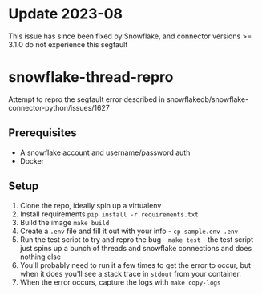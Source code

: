 # Update 2023-08

This issue has since been fixed by Snowflake, and connector versions >= 3.1.0 do not experience this segfault

# snowflake-thread-repro

Attempt to repro the segfault error described in snowflakedb/snowflake-connector-python/issues/1627

## Prerequisites

* A snowflake account and username/password auth
* Docker

## Setup

1. Clone the repo, ideally spin up a virtualenv
2. Install requirements `pip install -r requirements.txt`
3. Build the image `make build`
4. Create a `.env` file and fill it out with your info - `cp sample.env .env`
5. Run the test script to try and repro the bug - `make test` - the test script just spins up a bunch of threads and snowflake connections and does nothing else
6. You'll probably need to run it a few times to get the error to occur, but when it does you'll see a stack trace in `stdout` from your container.
7. When the error occurs, capture the logs with `make copy-logs`
